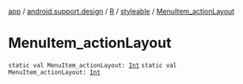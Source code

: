 [app](../../../index.md) / [android.support.design](../../index.md) / [R](../index.md) / [styleable](index.md) / [MenuItem_actionLayout](.)

# MenuItem_actionLayout

`static val MenuItem_actionLayout: `[`Int`](https://kotlinlang.org/api/latest/jvm/stdlib/kotlin/-int/index.html)
`static val MenuItem_actionLayout: `[`Int`](https://kotlinlang.org/api/latest/jvm/stdlib/kotlin/-int/index.html)